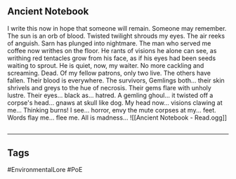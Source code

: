 ## Ancient Notebook
I write this now in hope that someone will remain. Someone may remember. The sun is an orb of blood. Twisted twilight shrouds my eyes. The air reeks of anguish. Sarn has plunged into nightmare. The man who served me coffee now writhes on the floor. He rants of visions he alone can see, as writhing red tentacles grow from his face, as if his eyes had been seeds waiting to sprout. He is quiet, now, my waiter. No more cackling and screaming. Dead. Of my fellow patrons, only two live. The others have fallen. Their blood is everywhere. The survivors, Gemlings both... their skin shrivels and greys to the hue of necrosis. Their gems flare with unholy lustre. Their eyes... black as... hatred. A gemling ghoul... it twisted off a corpse's head... gnaws at skull like dog. My head now... visions clawing at me... Thinking burns! I see... horror, envy the mute corpses at my... feet. Words flay me... flee me. All is madness...
![[Ancient Notebook - Read.ogg]]

##
---
## Tags
#EnvironmentalLore
#PoE 